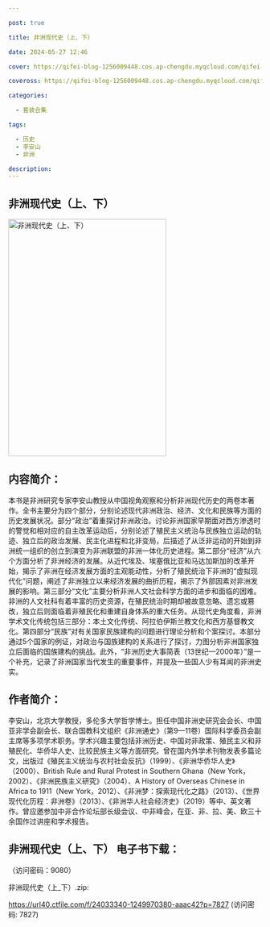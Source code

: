 ```yaml
---

post: true

title: 非洲现代史（上、下）

date: 2024-05-27 12:46

cover: https://qifei-blog-1256009448.cos.ap-chengdu.myqcloud.com/qifei-blog/6600cbce9f345e8d0346cf22.jpg

coveross: https://qifei-blog-1256009448.cos.ap-chengdu.myqcloud.com/qifei-blog/6600cbce9f345e8d0346cf22.jpg

categories:

  - 套装合集

tags:

  - 历史
  - 李安山
  - 非洲

description:
---
```


##  非洲现代史（上、下）

<img alt=" 非洲现代史（上、下）" class="aligncenter loading" data-was-processed="true" decoding="async" fetchpriority="high" height="471" src="https://qifei-blog-1256009448.cos.ap-chengdu.myqcloud.com/qifei-blog/6600cbce9f345e8d0346cf22.jpg" style="cursor: zoom-in;" width="314"/>

## 内容简介：

本书是非洲研究专家李安山教授从中国视角观察和分析非洲现代历史的两卷本著作。全书主要分为四个部分，分别论述现代非洲政治、经济、文化和民族等方面的历史发展状况。部分“政治”着重探讨非洲政治。讨论非洲国家早期面对西方渗透时的警觉和相对应的自主改革运动后，分别论述了殖民主义统治与民族独立运动的轨迹、独立后的政治发展、民主化进程和北非变局，后描述了从泛非运动的开始到非洲统一组织的创立到演变为非洲联盟的非洲一体化历史进程。第二部分“经济”从六个方面分析了非洲经济的发展。从近代埃及、埃塞俄比亚和马达加斯加的改革开始，揭示了非洲在经济发展方面的主观能动性，分析了殖民统治下非洲的“虚拟现代化”问题，阐述了非洲独立以来经济发展的曲折历程，揭示了外部因素对非洲发展的影响。第三部分“文化”主要分析非洲人文社会科学方面的进步和面临的困难。非洲的人文社科有着丰富的历史资源，在殖民统治时期却被故意忽略、遗忘或篡改，独立后则面临着非殖民化和重建自身体系的重大任务。从现代史角度看，非洲学术文化传统包括三部分：本土文化传统、阿拉伯伊斯兰教文化和西方基督教文化。第四部分“民族”对有关国家民族建构的问题进行理论分析和个案探讨。本部分通过5个国家的例证，对政治与国族建构的关系进行了探讨，力图分析非洲国家独立后面临的国族建构的挑战。此外，“非洲历史大事简表（13世纪—2000年）”是一个补充，记录了非洲国家当代发生的重要事件，并提及一些国人少有耳闻的非洲史实。

## 作者简介：

李安山，北京大学教授，多伦多大学哲学博士。担任中国非洲史研究会会长、中国亚非学会副会长、联合国教科文组织《非洲通史》（第9—11卷）国际科学委员会副主席等多项学术职务。学术兴趣主要包括非洲历史、中国对非政策、殖民主义和非殖民化、华侨华人史、比较民族主义等方面研究。曾在国内外学术刊物发表多篇论文，出版过《殖民主义统治与农村社会反抗》（1999）、《非洲华侨华人史》（2000）、British Rule and Rural Protest in Southern Ghana（New York，2002）、《非洲民族主义研究》（2004）、A History of Overseas Chinese in Africa to 1911（New York，2012）、《非洲梦：探索现代化之路》（2013）、《世界现代化历程：非洲卷》（2013）、《非洲华人社会经济史》（2019）等中、英文著作。曾应邀参加中非合作论坛部长级会议、中非峰会，在亚、非、拉、美、欧三十余国作过讲座和学术报告。

## 非洲现代史（上、下） 电子书下载：

 （访问密码：9080）

非洲现代史（上_下）.zip: 

https://url40.ctfile.com/f/24033340-1249970380-aaac42?p=7827 (访问密码: 7827)
